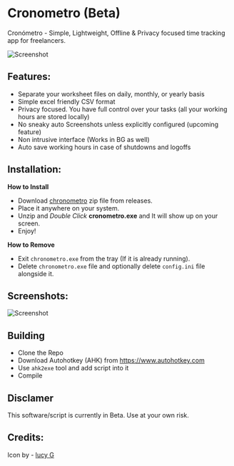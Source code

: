 # Cronometro (Beta)
Cronómetro - Simple, Lightweight, Offline &amp; Privacy focused time tracking app for freelancers.

![Screenshot](https://i.imgur.com/8YQxkOe.png)

## Features:
- Separate your worksheet files on daily, monthly, or yearly basis
- Simple excel friendly CSV format
- Privacy focused. You have full control over your tasks (all your working hours are stored locally)
- No sneaky auto Screenshots unless explicitly configured (upcoming feature)
- Non intrusive interface (Works in BG as well)
- Auto save working hours in case of shutdowns and logoffs

## Installation:

**How to Install**
- Download [chronometro](https://github.com/okkosh/cronometro/releases) zip file from releases.
- Place it anywhere on your system.
- Unzip and *Double Click* **cronometro.exe** and It will show up on your screen.
- Enjoy!

**How to Remove**
- Exit `chronometro.exe` from the tray (If it is already running).
- Delete `chronometro.exe` file and optionally delete `config.ini` file alongside it.


## Screenshots:
![Screenshot](https://i.imgur.com/Q4Uq6dN.png)


## Building
- Clone the Repo
- Download Autohotkey (AHK) from https://www.autohotkey.com
- Use `ahk2exe` tool and add script into it
- Compile

## Disclamer
This software/script is currently in Beta. Use at your own risk.

## Credits:
Icon by - [lucy G](https://bylucyg.com/)
